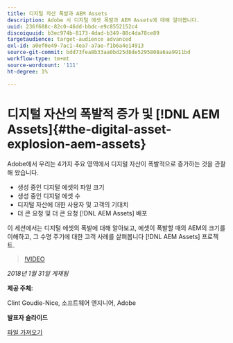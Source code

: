 ```yaml
---
title: 디지털 자산 폭발과 AEM Assets
description: Adobe 시 디지털 에셋 폭발과 AEM Assets에 대해 알아봅니다.
uuid: 236f688c-82c0-46dd-bbdc-e9c8552152c4
discoiquuid: b3ec974b-8173-4dad-b349-88c4da78ce89
targetaudience: target-audience advanced
exl-id: a0ef0e49-7ac1-4ea7-a7ae-f1b6a4e14913
source-git-commit: bdd73fea8b33aa0bd25d8de5295808a6aa9911bd
workflow-type: tm+mt
source-wordcount: '111'
ht-degree: 1%

---
```


# 디지털 자산의 폭발적 증가 및 [!DNL AEM Assets]{#the-digital-asset-explosion-aem-assets}

Adobe에서 우리는 4가지 주요 영역에서 디지털 자산이 폭발적으로 증가하는 것을 관찰해 왔습니다.

* 생성 중인 디지털 에셋의 파일 크기
* 생성 중인 디지털 에셋 수
* 디지털 자산에 대한 사용자 및 고객의 기대치
* 더 큰 요청 및 더 큰 요청 [!DNL AEM Assets] 배포

이 세션에서는 디지털 에셋의 폭발에 대해 알아보고, 에셋이 폭발할 때의 AEM의 크기를 이해하고, 그 수명 주기에 대한 고객 사례를 살펴봅니다 [!DNL AEM Assets] 프로젝트.

>[!VIDEO](https://video.tv.adobe.com/v/21474/?quality=9)

*2018년 1월 31일 게재됨*

**제공 주체:**

Clint Goudie-Nice, 소프트웨어 엔지니어, Adobe

**발표자 슬라이드**

[파일 가져오기](assets/1+30+18+the+digital+asset+explosion+gems.pdf)
<!--
[Get back to the Overview](https://helpx.adobe.com/experience-manager/kt/eseminars/gems/aem-index.html)
-->
